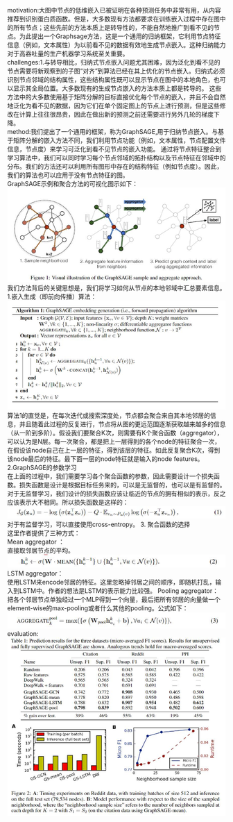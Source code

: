 motivation:大图中节点的低维嵌入已被证明在各种预测任务中非常有用，从内容推荐到识别蛋白质函数。但是，大多数现有方法都要求在训练嵌入过程中存在图中的所有节点；这些先前的方法本质上是转导性的，不能自然地推广到看不见的节点。为此提出一个Graphsage方法，这是一个通用的归纳框架，它利用节点特征信息（例如，文本属性）为以前看不见的数据有效地生成节点嵌入。这种归纳能力对于高吞吐量的生产机器学习系统至关重要。  
challenges:1.与转导相比，归纳式节点嵌入问题尤其困难，因为泛化到看不见的节点需要将新观察到的子图“对齐”到算法已经在其上优化的节点嵌入。归纳式必须识别节点邻域的结构属性，这些结构属性既可以显示节点在图中的本地角色，也可以显示其全局位置。大多数现有的生成节点嵌入的方法本质上都是转导的。 这些方法中的大多数使用基于矩阵分解的目标直接优化每个节点的嵌入，并且不会自然地泛化为看不见的数据，因为它们在单个固定图上的节点上进行预测，但是这些修改在计算上往往很昂贵，因此在做出新的预测之前还需要进行另外几轮的梯度下降。  
method:我们提出了一个通用的框架，称为GraphSAGE,用于归纳节点嵌入。与基于矩阵分解的嵌入方法不同，我们利用节点功能（例如，文本属性，节点配置文件信息，节点度）来学习可泛化到看不见节点的嵌入功能。 通过将节点特征整合到学习算法中，我们可以同时学习每个节点邻域的拓扑结构以及节点特征在邻域中的分布。我们的方法还可以利用所有图形中存在的结构特征（例如节点度）。因此，我们的算法也可以应用于没有节点特征的图。  
GraphSAGE示例和聚合方法的可视化图示如下：  
![Image text](https://github.com/wqf321/recommandation-reading/blob/master/GNN-methods/Inductive%20Representation%20Learning%20on%20Large%20Graphs/1.jpg)   
我们方法背后的关键思想是，我们将学习如何从节点的本地邻域中汇总要素信息。
1.嵌入生成（即前向传播）算法：  
![Image text](https://github.com/wqf321/recommandation-reading/blob/master/GNN-methods/Inductive%20Representation%20Learning%20on%20Large%20Graphs/2.jpg)  
算法1的直觉是，在每次迭代或搜索深度处，节点都会聚合来自其本地邻居的信息，并且随着此过程的反复进行，节点将从图的更远范围逐渐获取越来越多的信息（从一阶到多阶）。假设我们要聚合K次，则需要有K个聚合函数（aggregator），可以认为是N层。每一次聚合，都是把上一层得到的各个node的特征聚合一次，在假设该node自己在上一层的特征，得到该层的特征。如此反复聚合K次，得到该node最后的特征。最下面一层的node特征就是输入的node features。  
2.GraphSAGE的参数学习    
在上面的过程中，我们需要学习各个聚合函数的参数，因此需要设计一个损失函数。损失函数是设计是根据目标任务来的，可以是无监督的，也可以是有监督的。对于无监督学习，我们设计的损失函数应该让临近的节点的拥有相似的表示，反之应该表示大不相同。所以损失函数是这样的：  
![Image text](https://github.com/wqf321/recommandation-reading/blob/master/GNN-methods/Inductive%20Representation%20Learning%20on%20Large%20Graphs/3.jpg)  
对于有监督学习，可以直接使用cross-entropy。
3. 聚合函数的选择  
这里作者提供了三种方式：  
Mean aggregator ：  
直接取邻居节点的平均。  
![Image text](https://github.com/wqf321/recommandation-reading/blob/master/GNN-methods/Inductive%20Representation%20Learning%20on%20Large%20Graphs/5.jpg)  
LSTM aggregator：  
使用LSTM来encode邻居的特征。这里忽略掉邻居之间的顺序，即随机打乱，输入到LSTM中。作者的想法是LSTM的表示能力比较强。
Pooling aggregator：  
把各个邻居节点单独经过一个MLP得到一个向量，最后把所有邻居的向量做一个element-wise的max-pooling或者什么其他的pooling。公式如下：
![Image text](https://github.com/wqf321/recommandation-reading/blob/master/GNN-methods/Inductive%20Representation%20Learning%20on%20Large%20Graphs/4.jpg)  
evaluation:  
![Image text](https://github.com/wqf321/recommandation-reading/blob/master/GNN-methods/Inductive%20Representation%20Learning%20on%20Large%20Graphs/6.jpg)  
